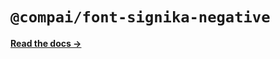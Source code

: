 # `@compai/font-signika-negative`

[**Read the docs &rarr;**](https://components.ai/docs/typefaces/signika-negative)

